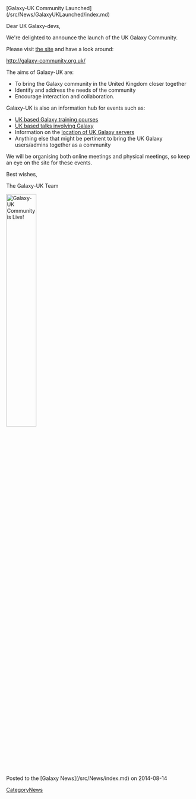 <div class='newsItemHeader'>[Galaxy-UK Community Launched](/src/News/GalaxyUKLaunched/index.md)</div>

Dear UK Galaxy-devs,

We're delighted to announce the launch of the UK Galaxy Community.

Please visit [the site](http://galaxy-community.org.uk/) and have a look around:

  http://galaxy-community.org.uk/

The aims of Galaxy-UK are:

* To bring the Galaxy community in the United Kingdom closer together
* Identify and address the needs of the community
* Encourage interaction and collaboration.

Galaxy-UK is also an information hub for events such as:
* [UK based Galaxy training courses](http://galaxy-community.org.uk/category/galaxy-timeline/training/)
* [UK based talks involving Galaxy](http://galaxy-community.org.uk/news/)
* Information on the [location of UK Galaxy servers](http://galaxy-community.org.uk/galaxy-servers/)
* Anything else that might be pertinent to bring the UK Galaxy users/admins together as a community

We will be organising both online meetings and physical meetings, so keep an eye on the site for these events. 

Best wishes,

The Galaxy-UK Team

<div class='center'> <a href='http://galaxy-community.org.uk/'><img src="/src/News/GalaxyUKLaunched/GCUKisLive.png" alt="Galaxy-UK Community is Live!" width="40%" /></a> </div>

<div class='newsItemFooter'>Posted to the [Galaxy News](/src/News/index.md) on 2014-08-14</div>

[CategoryNews](/src/CategoryNews/index.md)
